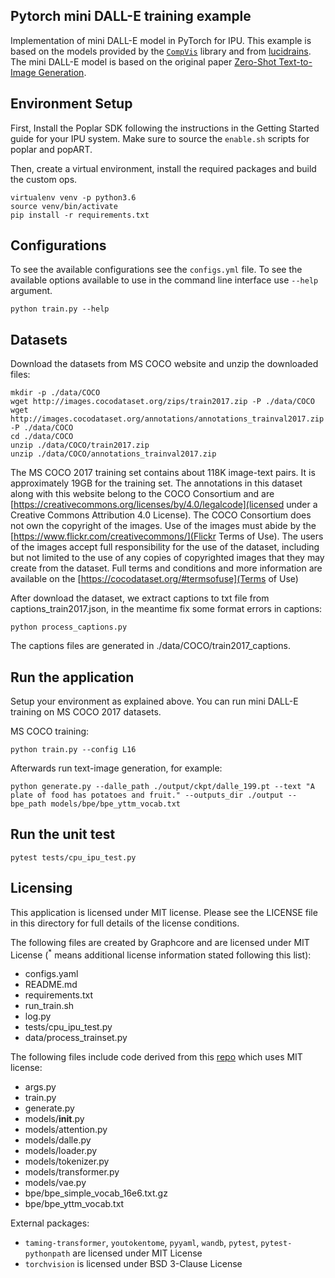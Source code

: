 Pytorch mini DALL-E training example
---

Implementation of mini DALL-E model in PyTorch for IPU. This example is based on the models provided by the [`CompVis`](https://github.com/CompVis/taming-transformers) library and from [lucidrains](https://github.com/lucidrains/DALLE-pytorch). The mini DALL-E model is based on the original paper [Zero-Shot Text-to-Image Generation](https://arxiv.org/abs/2102.12092).

## Environment Setup

First, Install the Poplar SDK following the instructions in the Getting Started guide for your IPU system. Make sure to source the `enable.sh` scripts for poplar and popART.

Then, create a virtual environment, install the required packages and build the custom ops.

```console
virtualenv venv -p python3.6
source venv/bin/activate
pip install -r requirements.txt
```

## Configurations

To see the available configurations see the `configs.yml` file.
To see the available options available to use in the command line interface use `--help` argument.

```console
python train.py --help
```

## Datasets

Download the datasets from MS COCO website and unzip the downloaded files:

```console
mkdir -p ./data/COCO
wget http://images.cocodataset.org/zips/train2017.zip -P ./data/COCO
wget http://images.cocodataset.org/annotations/annotations_trainval2017.zip -P ./data/COCO
cd ./data/COCO
unzip ./data/COCO/train2017.zip
unzip ./data/COCO/annotations_trainval2017.zip
```

The MS COCO 2017 training set contains about 118K image-text pairs. It is approximately 19GB for the training set. The annotations in this dataset along with this website belong to the COCO Consortium and are [https://creativecommons.org/licenses/by/4.0/legalcode](licensed under a Creative Commons Attribution 4.0 License). The COCO Consortium does not own the copyright of the images. Use of the images must abide by the [https://www.flickr.com/creativecommons/](Flickr Terms of Use). The users of the images accept full responsibility for the use of the dataset, including but not limited to the use of any copies of copyrighted images that they may create from the dataset. Full terms and conditions and more information are available on the [https://cocodataset.org/#termsofuse](Terms of Use)

After download the dataset, we extract captions to txt file from captions\_train2017.json, in the meantime fix some format errors in captions:

```console
python process_captions.py
```

The captions files are generated in ./data/COCO/train2017\_captions.

## Run the application

Setup your environment as explained above. You can run mini DALL-E training on MS COCO 2017 datasets.

MS COCO training:
```console
python train.py --config L16
```

Afterwards run text-image generation, for example:
```console
python generate.py --dalle_path ./output/ckpt/dalle_199.pt --text "A plate of food has potatoes and fruit." --outputs_dir ./output --bpe_path models/bpe/bpe_yttm_vocab.txt
```

## Run the unit test

```console
pytest tests/cpu_ipu_test.py
```

## Licensing
This application is licensed under MIT license.
Please see the LICENSE file in this directory for full details of the license conditions.

The following files are created by Graphcore and are licensed under MIT License  (<sup>*</sup> means additional license information stated following this list):
* configs.yaml
* README.md
* requirements.txt
* run_train.sh
* log.py
* tests/cpu_ipu_test.py
* data/process_trainset.py

The following files include code derived from this [repo](https://github.com/lucidrains/DALLE-pytorch) which uses MIT license:
* args.py
* train.py
* generate.py
* models/__init__.py
* models/attention.py
* models/dalle.py
* models/loader.py
* models/tokenizer.py
* models/transformer.py
* models/vae.py
* bpe/bpe_simple_vocab_16e6.txt.gz
* bpe/bpe_yttm_vocab.txt

External packages:
- `taming-transformer`, `youtokentome`, `pyyaml`, `wandb`, `pytest`, `pytest-pythonpath` are licensed under MIT License
- `torchvision` is licensed under BSD 3-Clause License

